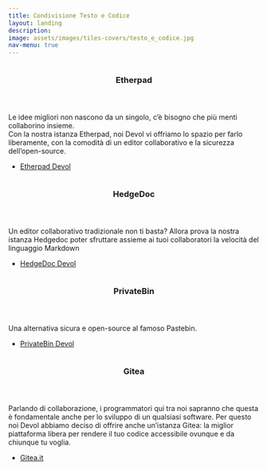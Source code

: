 ```yaml
---
title: Condivisione Testo e Codice
layout: landing
description:
image: assets/images/tiles-covers/testo_e_codice.jpg
nav-menu: true
---
```


<!-- Main -->
<div id="main">

<!-- Two -->
<section id="two" class="spotlights">
	<section>
		<img src="{{ site.baseurl }}/assets/images/logos/testo_e_codice/etherpad.jpg" alt="">
		<div class="content">
			<div class="inner">
				<header class="major">
					<h3>Etherpad</h3>
				</header>
				<p>
					Le idee migliori non nascono da un singolo, c’è bisogno che più menti collaborino insieme.<br>
					Con la nostra istanza Etherpad, noi Devol vi offriamo lo spazio per farlo liberamente, con la comodità di un editor collaborativo e la sicurezza dell’open-source.
				</p>
				<ul class="actions">
					<li><a href="https://etherpad.devol.it" class="button">Etherpad Devol</a></li>
				</ul>
			</div>
		</div>
	</section>
	<section>
		<img src="{{ site.baseurl }}/assets/images/logos/testo_e_codice/hedgedoc.jpg" alt="">
		<div class="content">
			<div class="inner">
				<header class="major">
					<h3>HedgeDoc</h3>
				</header>
				<p>Un editor collaborativo tradizionale non ti basta? Allora prova la nostra istanza Hedgedoc poter sfruttare assieme ai tuoi collaboratori la velocità del linguaggio Markdown</p>
				<ul class="actions">
					<li><a href="https://hedgedoc.devol.it" class="button">HedgeDoc Devol</a></li>
				</ul>
			</div>
		</div>
	</section>
	<section>
		<img src="{{ site.baseurl }}/assets/images/logos/testo_e_codice/privatebin.jpg" alt="">
		<div class="content">
			<div class="inner">
				<header class="major">
					<h3>PrivateBin</h3>
				</header>
				<p>Una alternativa sicura e open-source al famoso Pastebin.</p>
				<ul class="actions">
					<li><a href="https://privatebin.devol.it" class="button">PrivateBin Devol</a></li>
				</ul>
			</div>
		</div>
	</section>
	<section>
		<img src="{{ site.baseurl }}/assets/images/logos/testo_e_codice/gitea.jpg" alt="">
		<div class="content">
			<div class="inner">
				<header class="major">
					<h3>Gitea</h3>
				</header>
				<p>Parlando di collaborazione, i programmatori qui tra noi sapranno che questa è fondamentale anche per lo sviluppo di un qualsiasi software. Per questo noi Devol abbiamo deciso di offrire anche un’istanza Gitea: la miglior piattaforma libera per rendere il tuo codice accessibile ovunque e da chiunque tu voglia.</p>
				<ul class="actions">
					<li><a href="https://gitea.it" class="button">Gitea.it</a></li>
				</ul>
			</div>
		</div>
	</section>
</section>

</div>
